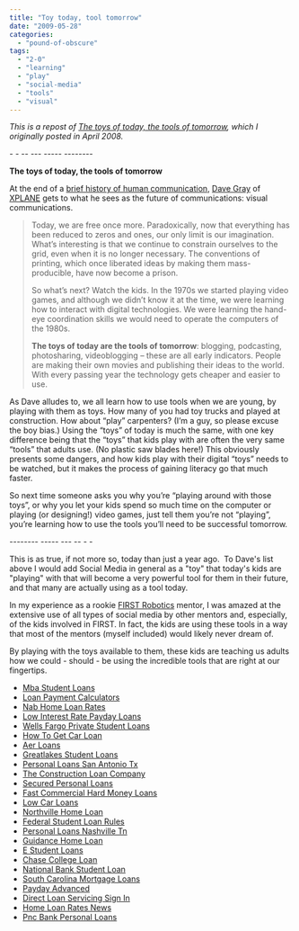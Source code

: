 ```yaml
---
title: "Toy today, tool tomorrow"
date: "2009-05-28"
categories: 
  - "pound-of-obscure"
tags: 
  - "2-0"
  - "learning"
  - "play"
  - "social-media"
  - "tools"
  - "visual"
---
```


_This is a repost of [The toys of today, the tools of tomorrow](http://nsl.gbrettmiller.com/2008/the-toys-of-today-the-tools-of-tomorrow), which I originally posted in April 2008._

_\- - -- --- ----- --------_

**The toys of today, the tools of tomorrow**

At the end of a [brief history of human communication](http://www.davegray.info/2008/04/03/whats-next-in-visual-communication/ "Dave Gray:  What's next in visual communication?"), [Dave Gray](http://www.davegrayinfo.com/about/ "Dave Gray - about") of [XPLANE](http://xplane.com/ "XPLANE:  The visual thinking company") gets to what he sees as the future of communications: visual communications.

> Today, we are free once more. Paradoxically, now that everything has been reduced to zeros and ones, our only limit is our imagination. What’s interesting is that we continue to constrain ourselves to the grid, even when it is no longer necessary. The conventions of printing, which once liberated ideas by making them mass-producible, have now become a prison.
> 
> So what’s next? Watch the kids. In the 1970s we started playing video games, and although we didn’t know it at the time, we were learning how to interact with digital technologies. We were learning the hand-eye coordination skills we would need to operate the computers of the 1980s.
> 
> **The toys of today are the tools of tomorrow**: blogging, podcasting, photosharing, videoblogging – these are all early indicators. People are making their own movies and publishing their ideas to the world. With every passing year the technology gets cheaper and easier to use.

As Dave alludes to, we all learn how to use tools when we are young, by playing with them as toys. How many of you had toy trucks and played at construction. How about “play” carpenters? (I’m a guy, so please excuse the boy bias.) Using the “toys” of today is much the same, with one key difference being that the “toys” that kids play with are often the very same “tools” that adults use. (No plastic saw blades here!) This obviously presents some dangers, and how kids play with their digital “toys” needs to be watched, but it makes the process of gaining literacy go that much faster.

So next time someone asks you why you’re “playing around with those toys”, or why you let your kids spend so much time on the computer or playing (or designing!) video games, just tell them you’re not “playing”, you’re learning how to use the tools you’ll need to be successful tomorrow.

\-------- ----- --- -- - -

This is as true, if not more so, today than just a year ago.  To Dave's list above I would add Social Media in general as a "toy" that today's kids are "playing" with that will become a very powerful tool for them in their future, and that many are actually using as a tool today.

In my experience as a rookie [FIRST Robotics](http://www.usfirst.org) mentor, I was amazed at the extensive use of all types of social media by other mentors and, especially, of the kids involved in FIRST. In fact, the kids are using these tools in a way that most of the mentors (myself included) would likely never dream of.

By playing with the toys available to them, these kids are teaching us adults how we could - should - be using the incredible tools that are right at our fingertips.

- [Mba Student Loans](http://www.mariebo.org/?Mba-Student-Loans)
- [Loan Payment Calculators](http://www.amarysia.gr/?Loan-Payment-Calculators)
- [Nab Home Loan Rates](http://gbbkolejka.pl/?Nab-Home-Loan-Rates)
- [Low Interest Rate Payday Loans](http://usasportgroup.com/?Low-Interest-Rate-Payday-Loans)
- [Wells Fargo Private Student Loans](http://usasportgroup.com/?Wells-Fargo-Private-Student-Loans)
- [How To Get Car Loan](http://www.amarysia.gr/?How-To-Get-Car-Loan)
- [Aer Loans](http://www.franklinny.org/?Aer-Loans)
- [Greatlakes Student Loans](http://www.amarysia.gr/?Greatlakes-Student-Loans)
- [Personal Loans San Antonio Tx](http://www.mariebo.org/?Personal-Loans-San-Antonio-Tx)
- [The Construction Loan Company](http://www.amarysia.gr/?The-Construction-Loan-Company)
- [Secured Personal Loans](http://usasportgroup.com/?Secured-Personal-Loans)
- [Fast Commercial Hard Money Loans](http://gbbkolejka.pl/?Fast-Commercial-Hard-Money-Loans)
- [Low Car Loans](http://www.franklinny.org/?Low-Car-Loans)
- [Northville Home Loan](http://www.mariebo.org/?Northville-Home-Loan)
- [Federal Student Loan Rules](http://www.amarysia.gr/?Federal-Student-Loan-Rules)
- [Personal Loans Nashville Tn](http://gbbkolejka.pl/?Personal-Loans-Nashville-Tn)
- [Guidance Home Loan](http://usasportgroup.com/?Guidance-Home-Loan)
- [E Student Loans](http://www.franklinny.org/?E-Student-Loans)
- [Chase College Loan](http://gbbkolejka.pl/?Chase-College-Loan)
- [National Bank Student Loan](http://www.mariebo.org/?National-Bank-Student-Loan)
- [South Carolina Mortgage Loans](http://www.franklinny.org/?South-Carolina-Mortgage-Loans)
- [Payday Advanced](http://www.amarysia.gr/?Payday-Advanced)
- [Direct Loan Servicing Sign In](http://www.mariebo.org/?Direct-Loan-Servicing-Sign-In)
- [Home Loan Rates News](http://gbbkolejka.pl/?Home-Loan-Rates-News)
- [Pnc Bank Personal Loans](http://www.franklinny.org/?Pnc-Bank-Personal-Loans)
